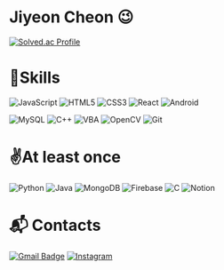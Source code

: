# Jiyeon Cheon 😉
[![Solved.ac Profile](http://mazassumnida.wtf/api/v2/generate_badge?boj=secleezy)](https://solved.ac/secleezy/)



# 💪Skills
![JavaScript](https://img.shields.io/badge/JavaScript-F7DF1E.svg?&style=for-the-badge&logo=JavaScript&logoColor=white)
![HTML5](https://img.shields.io/badge/HTML5-E34F26.svg?&style=for-the-badge&logo=HTML5&logoColor=white)
![CSS3](https://img.shields.io/badge/CSS3-1572B6.svg?&style=for-the-badge&logo=CSS3&logoColor=white)
![React](https://img.shields.io/badge/React-20232A.svg?&style=for-the-badge&logo=react&logoColor=61DAFB)
![Android](https://img.shields.io/badge/Android-3DDC84.svg?&style=for-the-badge&logo=Android&logoColor=white)

![MySQL](https://img.shields.io/badge/MySQL-4479A1.svg?&style=for-the-badge&logo=MySQL&logoColor=white)
![C++](https://img.shields.io/badge/C++-00599C.svg?&style=for-the-badge&logo=c%2B%2B&logoColor=white)
![VBA](https://img.shields.io/badge/VBA-5F2A91.svg?&style=for-the-badge&logoColor=white)
![OpenCV](https://img.shields.io/badge/OpenCV-5C3EE8.svg?&style=for-the-badge&logo=opencv&logoColor=white)
![Git](https://img.shields.io/badge/Git-F05032.svg?&style=for-the-badge&logo=Git&logoColor=white)




# ✌At least once
![Python](https://img.shields.io/badge/Python-3776AB.svg?&style=for-the-badge&logo=Python&logoColor=white)
![Java](https://img.shields.io/badge/Java-007396.svg?&style=for-the-badge&logo=Java&logoColor=white)
![MongoDB](https://img.shields.io/badge/MongoDB-4EA94B.svg?&style=for-the-badge&logo=mongodb&logoColor=white)
![Firebase](https://img.shields.io/badge/Firebase-FFCA28.svg?&style=for-the-badge&logo=firebase&logoColor=white)
![C](https://img.shields.io/badge/C-00599C.svg?&style=for-the-badge&logo=c&logoColor=white)
![Notion](https://img.shields.io/badge/Notion-000000.svg?&style=for-the-badge&logo=notion&logoColor=white)



# :mailbox_with_mail: Contacts
[![Gmail Badge](https://img.shields.io/badge/Gmail-d14836?style=flat-square&logo=Gmail&logoColor=white&link=mailto:secleezy@gmail.com)](mailto:secleezy@gmail.com)
[![Instagram](https://img.shields.io/badge/Instagram-E4405F.svg?&style=for-the-badge&logo=Instagram&logoColor=white)](https://www.instagram.com/secleezy/)
